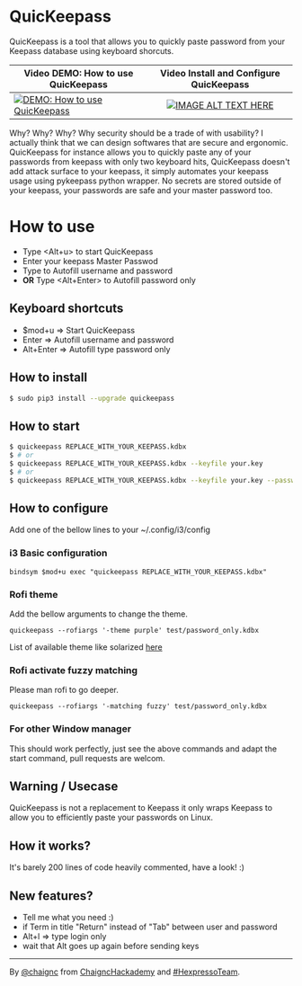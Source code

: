 # QuicKeepass
QuicKeepass is a tool that allows you to quickly paste password from your Keepass database using keyboard shorcuts.

| Video DEMO: How to use QuicKeepass | Video Install and Configure QuicKeepass |
|----------|:-------------:|
| [![ DEMO: How to use QuicKeepass](https://img.youtube.com/vi/rQRBtT2XDIg/0.jpg)](https://www.youtube.com/watch?v=rQRBtT2XDIg) | [![IMAGE ALT TEXT HERE](https://img.youtube.com/vi/t26V3Y2ZoF0/0.jpg)](https://www.youtube.com/watch?v=t26V3Y2ZoF0) |

Why? Why? Why? Why security should be a trade of with usability?
I actually think that we can design softwares that are secure and ergonomic.
QuicKeepass for instance allows you to quickly paste any of your passwords from keepass with only two keyboard hits,
QuicKeepass doesn't add attack surface to your keepass, it simply automates your keepass usage using pykeepass python wrapper.
No secrets are stored outside of your keepass, your passwords are safe and your master password too.

# How to use
* Type <Alt+u> to start QuicKeepass
* Enter your keepass Master Passwod
* Type <Enter> to Autofill username and password
* **OR** Type <Alt+Enter> to Autofill password only

## Keyboard shortcuts

* $mod+u      =>      Start QuicKeepass
* Enter       =>      Autofill username and password
* Alt+Enter   =>      Autofill type password only

## How to install
```sh
$ sudo pip3 install --upgrade quickeepass
```

## How to start
```bash
$ quickeepass REPLACE_WITH_YOUR_KEEPASS.kdbx
$ # or
$ quickeepass REPLACE_WITH_YOUR_KEEPASS.kdbx --keyfile your.key
$ # or
$ quickeepass REPLACE_WITH_YOUR_KEEPASS.kdbx --keyfile your.key --password
```

## How to configure

Add one of the bellow lines to your ~/.config/i3/config

### i3 Basic configuration
```
bindsym $mod+u exec "quickeepass REPLACE_WITH_YOUR_KEEPASS.kdbx"
```

### Rofi theme
Add the bellow arguments to change the theme.

```quickeepass --rofiargs '-theme purple' test/password_only.kdbx```

List of available theme like solarized [here](https://github.com/davatorium/rofi-themes/tree/master/Official%20Themes)

### Rofi activate fuzzy matching
Please man rofi to go deeper.

```quickeepass --rofiargs '-matching fuzzy' test/password_only.kdbx```

### For other Window manager

This should work perfectly, just see the above commands and adapt the start command, pull requests are welcom.


## Warning / Usecase
QuicKeepass is not a replacement to Keepass it only wraps Keepass to allow you to efficiently paste your passwords on Linux.

## How it works?
It's barely 200 lines of code heavily commented, have a look! :)

## New features?
* Tell me what you need :)
* if Term in title "Return" instead of "Tab" between user and password
* Alt+l => type login only
* wait that Alt goes up again before sending keys

----
By [@chaignc][] from [ChaigncHackademy][chk] and [#HexpressoTeam][hexpresso].

[chk]:  http://github.com/nongiach/ChaigncHackademy
[hexpresso]:     https://hexpresso.github.io
[@chaignc]:    https://twitter.com/chaignc

